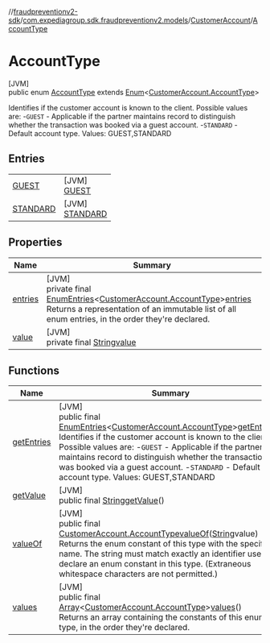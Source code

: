 //[fraudpreventionv2-sdk](../../../../index.md)/[com.expediagroup.sdk.fraudpreventionv2.models](../../index.md)/[CustomerAccount](../index.md)/[AccountType](index.md)

# AccountType

[JVM]\
public enum [AccountType](index.md) extends [Enum](https://docs.oracle.com/javase/8/docs/api/java/lang/Enum.html)&lt;[CustomerAccount.AccountType](index.md)&gt;

Identifies if the customer account is known to the client. Possible values are:  -`GUEST` - Applicable if the partner maintains record to distinguish whether the transaction was booked via a guest account.  -`STANDARD` - Default account type. Values: GUEST,STANDARD

## Entries

| | |
|---|---|
| [GUEST](-g-u-e-s-t/index.md) | [JVM]<br>[GUEST](-g-u-e-s-t/index.md) |
| [STANDARD](-s-t-a-n-d-a-r-d/index.md) | [JVM]<br>[STANDARD](-s-t-a-n-d-a-r-d/index.md) |

## Properties

| Name | Summary |
|---|---|
| [entries](index.md#-489142575%2FProperties%2F-173342751) | [JVM]<br>private final [EnumEntries](https://kotlinlang.org/api/latest/jvm/stdlib/kotlin.enums/-enum-entries/index.html)&lt;[CustomerAccount.AccountType](index.md)&gt;[entries](index.md#-489142575%2FProperties%2F-173342751)<br>Returns a representation of an immutable list of all enum entries, in the order they're declared. |
| [value](index.md#196796944%2FProperties%2F-173342751) | [JVM]<br>private final [String](https://docs.oracle.com/javase/8/docs/api/java/lang/String.html)[value](index.md#196796944%2FProperties%2F-173342751) |

## Functions

| Name | Summary |
|---|---|
| [getEntries](get-entries.md) | [JVM]<br>public final [EnumEntries](https://kotlinlang.org/api/latest/jvm/stdlib/kotlin.enums/-enum-entries/index.html)&lt;[CustomerAccount.AccountType](index.md)&gt;[getEntries](get-entries.md)()<br>Identifies if the customer account is known to the client. Possible values are:  -`GUEST` - Applicable if the partner maintains record to distinguish whether the transaction was booked via a guest account.  -`STANDARD` - Default account type. Values: GUEST,STANDARD |
| [getValue](get-value.md) | [JVM]<br>public final [String](https://docs.oracle.com/javase/8/docs/api/java/lang/String.html)[getValue](get-value.md)() |
| [valueOf](value-of.md) | [JVM]<br>public final [CustomerAccount.AccountType](index.md)[valueOf](value-of.md)([String](https://docs.oracle.com/javase/8/docs/api/java/lang/String.html)value)<br>Returns the enum constant of this type with the specified name. The string must match exactly an identifier used to declare an enum constant in this type. (Extraneous whitespace characters are not permitted.) |
| [values](values.md) | [JVM]<br>public final [Array](https://kotlinlang.org/api/latest/jvm/stdlib/kotlin/-array/index.html)&lt;[CustomerAccount.AccountType](index.md)&gt;[values](values.md)()<br>Returns an array containing the constants of this enum type, in the order they're declared. |
